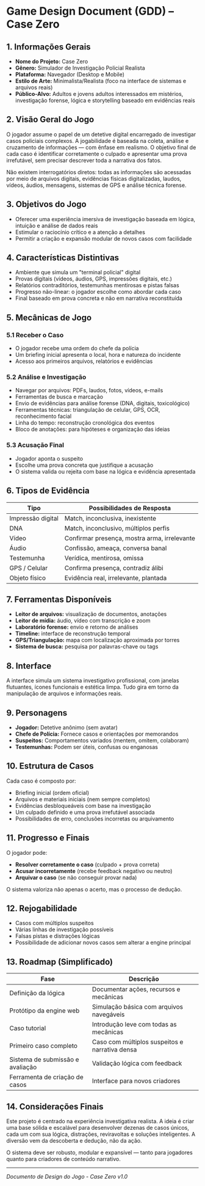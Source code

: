 # Game Design Document (GDD) – Case Zero

## 1. Informações Gerais

- **Nome do Projeto:** Case Zero
- **Gênero:** Simulador de Investigação Policial Realista
- **Plataforma:** Navegador (Desktop e Mobile)
- **Estilo de Arte:** Minimalista/Realista (foco na interface de sistemas e arquivos reais)
- **Público-Alvo:** Adultos e jovens adultos interessados em mistérios, investigação forense, lógica e storytelling baseado em evidências reais

## 2. Visão Geral do Jogo

O jogador assume o papel de um detetive digital encarregado de investigar casos policiais complexos. A jogabilidade é baseada na coleta, análise e cruzamento de informações — com ênfase em realismo. O objetivo final de cada caso é identificar corretamente o culpado e apresentar uma prova irrefutável, sem precisar descrever toda a narrativa dos fatos.

Não existem interrogatórios diretos: todas as informações são acessadas por meio de arquivos digitais, evidências físicas digitalizadas, laudos, vídeos, áudios, mensagens, sistemas de GPS e análise técnica forense.

## 3. Objetivos do Jogo

- Oferecer uma experiência imersiva de investigação baseada em lógica, intuição e análise de dados reais
- Estimular o raciocínio crítico e a atenção a detalhes
- Permitir a criação e expansão modular de novos casos com facilidade

## 4. Características Distintivas

- Ambiente que simula um "terminal policial" digital
- Provas digitais (vídeos, áudios, GPS, impressões digitais, etc.)
- Relatórios contraditórios, testemunhas mentirosas e pistas falsas
- Progresso não-linear: o jogador escolhe como abordar cada caso
- Final baseado em prova concreta e não em narrativa reconstituída

## 5. Mecânicas de Jogo

### 5.1 Receber o Caso

- O jogador recebe uma ordem do chefe da polícia
- Um briefing inicial apresenta o local, hora e natureza do incidente
- Acesso aos primeiros arquivos, relatórios e evidências

### 5.2 Análise e Investigação

- Navegar por arquivos: PDFs, laudos, fotos, vídeos, e-mails
- Ferramentas de busca e marcação
- Envio de evidências para análise forense (DNA, digitais, toxicológico)
- Ferramentas técnicas: triangulação de celular, GPS, OCR, reconhecimento facial
- Linha do tempo: reconstrução cronológica dos eventos
- Bloco de anotações: para hipóteses e organização das ideias

### 5.3 Acusação Final

- Jogador aponta o suspeito
- Escolhe uma prova concreta que justifique a acusação
- O sistema valida ou rejeita com base na lógica e evidência apresentada

## 6. Tipos de Evidência

| Tipo | Possibilidades de Resposta |
|------|---------------------------|
| Impressão digital | Match, inconclusiva, inexistente |
| DNA | Match, inconclusivo, múltiplos perfis |
| Vídeo | Confirmar presença, mostra arma, irrelevante |
| Áudio | Confissão, ameaça, conversa banal |
| Testemunha | Verídica, mentirosa, omissa |
| GPS / Celular | Confirma presença, contradiz álibi |
| Objeto físico | Evidência real, irrelevante, plantada |

## 7. Ferramentas Disponíveis

- **Leitor de arquivos:** visualização de documentos, anotações
- **Leitor de mídia:** áudio, vídeo com transcrição e zoom
- **Laboratório forense:** envio e retorno de análises
- **Timeline:** interface de reconstrução temporal
- **GPS/Triangulação:** mapa com localização aproximada por torres
- **Sistema de busca:** pesquisa por palavras-chave ou tags

## 8. Interface

A interface simula um sistema investigativo profissional, com janelas flutuantes, ícones funcionais e estética limpa. Tudo gira em torno da manipulação de arquivos e informações reais.

## 9. Personagens

- **Jogador:** Detetive anônimo (sem avatar)
- **Chefe de Polícia:** Fornece casos e orientações por memorandos
- **Suspeitos:** Comportamentos variados (mentem, omitem, colaboram)
- **Testemunhas:** Podem ser úteis, confusas ou enganosas

## 10. Estrutura de Casos

Cada caso é composto por:

- Briefing inicial (ordem oficial)
- Arquivos e materiais iniciais (nem sempre completos)
- Evidências desbloqueáveis com base na investigação
- Um culpado definido e uma prova irrefutável associada
- Possibilidades de erro, conclusões incorretas ou arquivamento

## 11. Progresso e Finais

O jogador pode:

- **Resolver corretamente o caso** (culpado + prova correta)
- **Acusar incorretamente** (recebe feedback negativo ou neutro)
- **Arquivar o caso** (se não conseguir provar nada)

O sistema valoriza não apenas o acerto, mas o processo de dedução.

## 12. Rejogabilidade

- Casos com múltiplos suspeitos
- Várias linhas de investigação possíveis
- Falsas pistas e distrações lógicas
- Possibilidade de adicionar novos casos sem alterar a engine principal

## 13. Roadmap (Simplificado)

| Fase | Descrição |
|------|-----------|
| Definição da lógica | Documentar ações, recursos e mecânicas |
| Protótipo da engine web | Simulação básica com arquivos navegáveis |
| Caso tutorial | Introdução leve com todas as mecânicas |
| Primeiro caso completo | Caso com múltiplos suspeitos e narrativa densa |
| Sistema de submissão e avaliação | Validação lógica com feedback |
| Ferramenta de criação de casos | Interface para novos criadores |

## 14. Considerações Finais

Este projeto é centrado na experiência investigativa realista. A ideia é criar uma base sólida e escalável para desenvolver dezenas de casos únicos, cada um com sua lógica, distrações, reviravoltas e soluções inteligentes. A diversão vem da descoberta e dedução, não da ação.

O sistema deve ser robusto, modular e expansível — tanto para jogadores quanto para criadores de conteúdo narrativo.

---

*Documento de Design do Jogo - Case Zero v1.0*